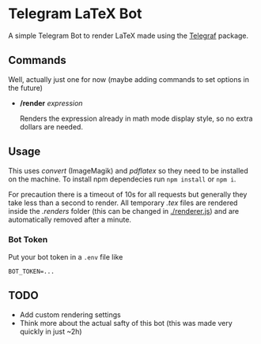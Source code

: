 # Telegram LaTeX Bot

A simple Telegram Bot to render LaTeX made using the [Telegraf](https://telegraf.js.org/) package.

## Commands

Well, actually just one for now (maybe adding commands to set options in the future)

- **/render** _expression_ 

    Renders the expression already in math mode display style, so no extra dollars are needed.

## Usage

This uses _convert_ (ImageMagik) and _pdflatex_ so they need to be installed on the machine. To install npm dependecies run `npm install` or `npm i`.

For precaution there is a timeout of 10s for all requests but generally they take less than a second to render. All temporary _.tex_ files are rendered inside the _.renders_ folder (this can be changed in [./renderer.js](./renderer.js)) and are automatically removed after a minute.

### Bot Token

Put your bot token in a `.env` file like

```
BOT_TOKEN=...
```

## TODO

- Add custom rendering settings
- Think more about the actual safty of this bot (this was made very quickly in just ~2h)



